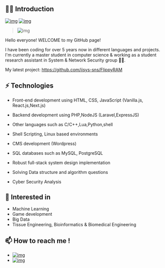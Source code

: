 ## 👨‍💼 Introduction

[![img](https://img.shields.io/badge/SUPPORT%20AT-GITHUB-blue?style=flat-square&logo=github&logoColor=white)](https://github.com/nima-sayadi)
[![img](https://img.shields.io/badge/MY%20PROFILE-LINKEDIN-blue?style=flat-square&logo=linkedin&logoColor=white)](https://www.linkedin.com/in/nima-sayadi)

> ![img](https://github.com/rajput2107/rajput2107/raw/master/Assets/Developer.gif)

Hello everyone! WELCOME to my GitHub page!

I have been coding for over 5 years now in different languages and projects. I'm currently a master student in computer science & working as a student research assistant in System & Network Security group 👨‍💻.

My latest project: https://github.com/iisys-sns/FlippyRAM

## ⚡ Technologies

- Front-end development using HTML, CSS, JavaScript (Vanilla.js, React.js,Next.js)

- Backend development using PHP,NodeJS (Laravel,ExpressJS)

- Other languages such as C/C++,Lua,Python,shell

- Shell Scripting, Linux based environments

- CMS development (Wordpress)

- SQL databases such as MySQL, PostgreSQL

- Robust full-stack system design implementation

- Solving Data structure and algorithm questions

- Cyber Security Analysis

## 👀 Interested in

- Machine Learning
- Game development
- Big Data
- Tissue Engineering, Bioinformatics & Biomedical Engineering

## 📫 How to reach me !

- [![img](https://img.shields.io/badge/Telegram%20ID-@joker__lives-blue?style=flat-square&logo=telegram&logoColor=white)](https://t.me/joker_lives)
- [![img](https://img.shields.io/badge/Email%20Address-nimanima54@gmail.com-red?style=flat-square&logo=gmail&logoColor=white)](mailto:nimanima54@gmail.com)

